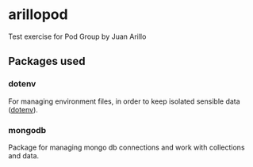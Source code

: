 # arillopod

Test exercise for Pod Group by Juan Arillo

## Packages used

### dotenv

For managing environment files, in order to keep isolated sensible data ([dotenv](https://github.com/motdotla/dotenv)).

### mongodb

Package for managing mongo db connections and work with collections and data.

